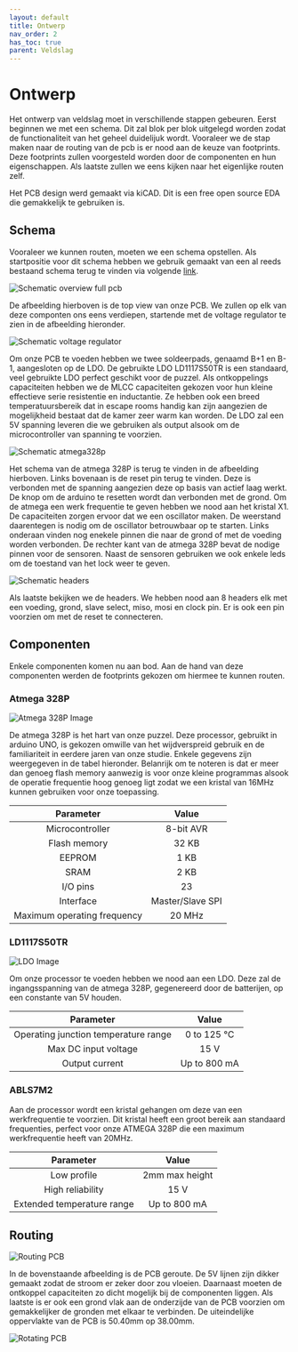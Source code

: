 ```yaml
---
layout: default
title: Ontwerp
nav_order: 2
has_toc: true
parent: Veldslag
---
```


# Ontwerp

Het ontwerp van veldslag moet in verschillende stappen gebeuren. Eerst beginnen we met een schema. Dit zal blok per blok uitgelegd worden zodat de functionaliteit van het geheel duidelijuk wordt. Vooraleer we de stap maken naar de routing van de pcb is er nood aan de keuze van footprints. Deze footprints zullen voorgesteld worden door de componenten en hun eigenschappen. Als laatste zullen we eens kijken naar het eigenlijke routen zelf.

Het PCB design werd gemaakt via kiCAD. Dit is een free open source EDA die gemakkelijk te gebruiken is.

## Schema

Vooraleer we kunnen routen, moeten we een schema opstellen. Als startpositie voor dit schema hebben we gebruik gemaakt van een al reeds bestaand schema terug te vinden via volgende [link](https://github.com/rheingoldheavy/arduino_uno_r3_from_scratch). 

![Schematic overview full pcb](../Images/overviewPCBSchematic.png)

De afbeelding hierboven is de top view van onze PCB. We zullen op elk van deze componten ons eens verdiepen, startende met de voltage regulator te zien in de afbeelding hieronder.

![Schematic voltage regulator](../Images/voltageRegulator.png)

Om onze PCB te voeden hebben we twee soldeerpads, genaamd B+1 en B-1, aangesloten op de LDO. De gebruikte LDO LD1117S50TR is een standaard, veel gebruikte LDO perfect geschikt voor de puzzel. Als ontkoppelings capaciteiten hebben we de MLCC capaciteiten gekozen voor hun kleine effectieve serie resistentie en inductantie. Ze hebben ook een breed temperatuursbereik dat in escape rooms handig kan zijn aangezien de mogelijkheid bestaat dat de kamer zeer warm kan worden. De LDO zal een 5V spanning leveren die we gebruiken als output alsook om de microcontroller van spanning te voorzien.

![Schematic atmega328p](../Images/atmegaSchematic.png)

Het schema van de atmega 328P is terug te vinden in de afbeelding hierboven. Links bovenaan is de reset pin terug te vinden. Deze is verbonden met de spanning aangezien deze op basis van actief laag werkt. De knop om de arduino te resetten wordt dan verbonden met de grond. Om de atmega een werk frequentie te geven hebben we nood aan het kristal X1. De capaciteiten zorgen ervoor dat we een oscillator maken. De weerstand daarentegen is nodig om de oscillator betrouwbaar op te starten. Links onderaan vinden nog enekele pinnen die naar de grond of met de voeding worden verbonden. De rechter kant van de atmega 328P bevat de nodige pinnen voor de sensoren. Naast de sensoren gebruiken we ook enkele leds om de toestand van het lock weer te geven. 

![Schematic headers](../Images/headerSchematic.png)

Als laatste bekijken we de headers. We hebben nood aan 8 headers elk met een voeding, grond, slave select, miso, mosi en clock pin. Er is ook een pin voorzien om met de reset te connecteren.

## Componenten

Enkele componenten komen nu aan bod. Aan de hand van deze componenten werden de footprints gekozen om hiermee te kunnen routen.

### Atmega 328P

![Atmega 328P Image](../Images/atmegaimage.png)

De atmega 328P is het hart van onze puzzel. Deze processor, gebruikt in arduino UNO, is gekozen omwille van het wijdverspreid gebruik en de familiariteit in eerdere jaren van onze studie. Enkele gegevens zijn weergegeven in de tabel hieronder. Belanrijk om te noteren is dat er meer dan genoeg flash memory aanwezig is voor onze kleine programmas alsook de operatie frequentie hoog genoeg ligt zodat we een kristal van 16MHz kunnen gebruiken voor onze toepassing.

| Parameter                      | Value            |
| :---:                          | :---:            |
| Microcontroller                | 8-bit AVR        |
| Flash memory                   | 32 KB            |
| EEPROM                         | 1 KB             |
| SRAM                           | 2 KB             |
| I/O pins                       | 23               | 
| Interface                      | Master/Slave SPI |
| Maximum operating frequency    | 20 MHz           |

### LD1117S50TR

![LDO Image](../Images/LDO.png)

Om onze processor te voeden hebben we nood aan een LDO. Deze zal de ingangsspanning van de atmega 328P, gegenereerd door de batterijen, op een constante van 5V houden.

| Parameter                            | Value        |
| :---:                                | :---:        |
| Operating junction temperature range | 0 to 125 °C  |
| Max DC input voltage                 | 15 V         |
| Output current                       | Up to 800 mA |

### ABLS7M2

Aan de processor wordt een kristal gehangen om deze van een werkfrequentie te voorzien. Dit kristal heeft een groot bereik aan standaard frequenties, perfect voor onze ATMEGA 328P die een maximum werkfrequentie heeft van 20MHz.

| Parameter                  | Value        |
| :---:                      | :---:        |
| Low profile                | 2mm max height |
| High reliability           | 15 V         |
| Extended temperature range | Up to 800 mA |

## Routing

![Routing PCB](../Images/routingFinished.png)

In de bovenstaande afbeelding is de PCB geroute. De 5V lijnen zijn dikker gemaakt zodat de stroom er zeker door zou vloeien. Daarnaast moeten de ontkoppel capaciteiten zo dicht mogelijk bij de componenten liggen. Als laatste is er ook een grond vlak aan de onderzijde van de PCB voorzien om gemakkelijker de gronden met elkaar te verbinden. De uiteindelijke oppervlakte van de PCB is 50.40mm op 38.00mm. 

![Rotating PCB](../Images/PCBRotate.gif)